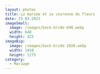 ```yaml
---
layout: photos
title: La mariée et sa couronne de fleurs
date: 25.03.2023
imageSmall:
  image: /images/back-bride-640.webp
  width: 640
  height: 425
imageBig:
  image: /images/back-bride-1920.webp
  width: 1920
  height: 1275
category:
  - Mariage
---
```

